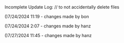 Incomplete Update Log: 
// to not accidentally delete files

()7/24/2024 11:19 - changes made by bon

()7/24/2024 2:07 - changes made by hanz

()7/27/2024 11:45 - changes made by hanz

